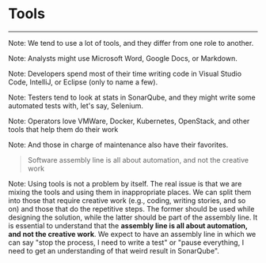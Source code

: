 <!-- .slide: data-background="../img/background/waterfall.jpg" -->
# Tools

---


<!-- .slide: data-background="img/assembly-tools-01.png" data-background-size="contain" -->

Note:
We tend to use a lot of tools, and they differ from one role to another.


<!-- .slide: data-background="img/assembly-tools-02.png" data-background-size="contain" -->

Note:
Analysts might use Microsoft Word, Google Docs, or Markdown.


<!-- .slide: data-background="img/assembly-tools-03.png" data-background-size="contain" -->

Note:
Developers spend most of their time writing code in Visual Studio Code, IntelliJ, or Eclipse (only to name a few).


<!-- .slide: data-background="img/assembly-tools-04.png" data-background-size="contain" -->

Note:
Testers tend to look at stats in SonarQube, and they might write some automated tests with, let's say, Selenium.


<!-- .slide: data-background="img/assembly-tools-05.png" data-background-size="contain" -->

Note:
Operators love VMWare, Docker, Kubernetes, OpenStack, and other tools that help them do their work


<!-- .slide: data-background="img/assembly-tools-06.png" data-background-size="contain" -->

Note:
And those in charge of maintenance also have their favorites.


<!-- .slide: data-background="../img/background/waterfall.jpg" -->
> Software assembly line is all about automation, and not the creative work

Note:
Using tools is not a problem by itself. The real issue is that we are mixing the tools and using them in inappropriate places. We can split them into those that require creative work (e.g., coding, writing stories, and so on) and those that do the repetitive steps. The former should be used while designing the solution, while the latter should be part of the assembly line. It is essential to understand that the **assembly line is all about automation, and not the creative work**. We expect to have an assembly line in which we can say "stop the process, I need to write a test" or "pause everything, I need to get an understanding of that weird result in SonarQube".
